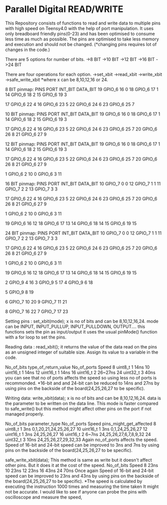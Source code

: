 # Parallel Digital READ/WRITE
 This Repository consists of functions to read and write data to multiple pins with high speed on Teensy4.0 with the help of port manipulation.
 It uses only breadboard friendly pins(0-23) and has been optimised to consume less time as much as possible.
 The pins are optimised to take less memory and execution and should not be changed.
(*changing pins requires lot of changes in the code.)

There are 5 options for number of bits.
->8 BIT
->10 BIT
->12 BIT
->16 BIT
->24 BIT

There are four operations for each option.
->set_xbit
->read_xbit
->write_xbit
->safe_write_xbit
*where x can be 8,10,12,16 or 24.

8 BIT pinmap:
PINS	    PORT	 INT_BIT DATA_BIT
19	    GPIO_6	    16	    0
18	    GPIO_6	    17	    1
14	    GPIO_6	    18	    2
15	    GPIO_6	    19	    3
			
17	    GPIO_6	    22	    4
16	    GPIO_6	    23	    5
22	    GPIO_6	    24	    6
23	    GPIO_6	    25	    7

10 BIT pinmap: 
PINS	    PORT	 INT_BIT  DATA_BIT
19	    GPIO_6	    16	    0
18	    GPIO_6	    17	    1
14  	    GPIO_6	    18	    2
15	    GPIO_6	    19	    3
			
17	    GPIO_6	    22      4
16	    GPIO_6	    23	    5
22	    GPIO_6	    24	    6
23	    GPIO_6	    25	    7
20	    GPIO_6	    26	    8
21	    GPIO_6	    27	    9

12 BIT pinmap:
PINS	    PORT	 INT_BIT  DATA_BIT
19	    GPIO_6	    16	    0
18	    GPIO_6  	    17	    1
14  	    GPIO_6	    18	    2
15	    GPIO_6	    19	    3
			
17	    GPIO_6  	    22	    4
16	    GPIO_6  	    23	    5
22	    GPIO_6  	    24	    6
23  	    GPIO_6	    25	    7
20  	    GPIO_6	    26	    8
21	    GPIO_6	    27	    9
			
1	    GPIO_6  	    2	    10
0	    GPIO_6	    3	    11

16 BIT pinmap:
PINS	    PORT	 INT_BIT	DATA_BIT
10	    GPIO_7	    0	        0
12	    GPIO_7	    1	        1
11	    GPIO_7	    2	        2
13	    GPIO_7	    3	        3
			
17	    GPIO_6	    22	        4
16	    GPIO_6	    23	        5
22	    GPIO_6	    24      	6
23	    GPIO_6	    25	        7
20	    GPIO_6	    26	        8
21	    GPIO_6	    27	        9
			
1	    GPIO_6	    2	        10
0	    GPIO_6	    3	        11
			
19  	    GPIO_6	    16	        12
18	    GPIO_6	    17	        13
14	    GPIO_6	    18	        14
15	    GPIO_6	    19	        15

24 BIT pinmap:
PINS	    PORT	 INT_BIT	DATA_BIT
10	    GPIO_7	    0	        0
12	    GPIO_7	    1	        1
11	    GPIO_7	    2	        2
13	    GPIO_7	    3	        3
			
17	    GPIO_6	    22	        4
16  	    GPIO_6	    23	        5
22	    GPIO_6	    24	        6
23	    GPIO_6	    25	        7
20	    GPIO_6	    26      	8
21  	    GPIO_6	    27	        9
			
1	    GPIO_6	    2	        10
0	    GPIO_6	    3	        11
			
19  	    GPIO_6	    16	        12
18  	    GPIO_6	    17	        13
14  	    GPIO_6          18	        14
15  	    GPIO_6	    19	        15
			
2	    GPIO_9	    4	        16
3	    GPIO_9	    5	        17
4	    GPIO_9	    6	        18
			
5	    GPIO_9	    8	        19
			
6	    GPIO_7	    10	        20
9	    GPIO_7	    11	        21
			
8	    GPIO_7	    16	        22
7	    GPIO_7	    17	        23


Setting pins :
set_xbit(mode);
x is no of bits and can be 8,10,12,16,24.
mode can be INPUT, INPUT_PULLUP, INPUT_PULLDOWN, OUTPUT....
this functions sets the pin as input/output it uses the usual pinMode() function with a for loop to set the pins.

Reading data :
read_xbit();
it returns the value of the data read on the pins as an unsigned integer of suitable size. Assign its value to a variable in the code.

No_of_bits       type_of_return_value        No_of_ports      Speed
   8                    uint8_t                   1            14ns
   10                   uint16_t                  1            14ns
   12                   uint16_t                  1            14ns
   16                   uint16_t                  2           26~27ns
   24                   uint32_t                  3            40ns
you can see that no of ports affects the speed so using less no of ports is recommonded. 
*16-bit and and 24-bit can be reduced to 14ns and 27ns by using pins on the backside of the board(24,25,26,27 to be specific).


Writing data:
write_xbit(data);
x is no of bits and can be 8,10,12,16,24.
data is the parameter to be written on the data line.
This mode is faster compared to safe_write() but this method might affect other pins on the port if not managed properly.

No_of_bits       parameter_type        No_of_ports      Speed         pins_might_get_affected
    8               uint8_t                 1            3ns           0,1,20,21,24,25,26,27
    10              uint16_t                1            3ns           0,1,24,25,26,27
    12              uint16_t                1            3ns           24,25,26,27
    16              uint16_t                2           6~7ns          24,25,26,27,6,7,8,9,32
    24              uint32_t                3            10ns          24,25,26,27,29,32,33
Again no_of_ports affects the speed. Speed of 16-bit and 24-bit speed can be improved to 3ns and 7ns by using pins on the backside of the board(24,25,26,27 to be specific).

safe_write_xbit(data);
This method is same as write but it doesn't affect other pins. 
But it does it at the cost of the speed. 
No_of_bits     Speed
    8           23ns
    10          23ns
    12          23ns
    16          43ns
    24          70ns
Once again Speed of 16-bit and 24-bit speed can be improved to 23ns and 43ns by using pins on the backside of the board(24,25,26,27 to be specific).
*The speed is calculated by executing the instruction 1000 times and measuring the time taken It might not be accurate. I would like to see if anyone can probe the pins with oscilloscope and measure the speed,
